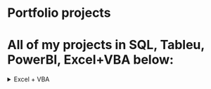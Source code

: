 # Portfolio projects
# All of my projects in SQL, Tableu, PowerBI, Excel+VBA below:


<details>
<summary>Excel + VBA</summary>
<br>

- Userform (login+password - VBA) and offset function [Excel file here.](https://github.com/Ciachula/Portfolio/excel)
<img width="854" alt="userform+offset1" src="https://user-images.githubusercontent.com/31890259/187172384-016f4a0f-179d-4783-bdf5-b6e602626db0.PNG">
<br>

````
Private Sub cmdCancel_Click()
Unload Me
End Sub

Private Sub cmdClear_Click()

Me.txtUserID.Value = ""
Me.txtPassword.Value = ""
Me.txtUserID.SetFocus
End Sub

Private Sub cmdLogin_Click()

Dim user As String
Dim password As String

user = Me.txtUserID.Value
password = Me.txtPassword.Value

If (user = "admin" And password = "admin") Then
Unload Me
Application.Visible = True
Application.ScreenUpdating = False
Worksheets("Sheet1").Visible = True
Worksheets("Sheet2").Visible = True
Else
MsgBox "Invalid login credentials, Please try again", vbOKOnly + vbCritical, "Error during login phase"
End If

Private Sub Workbook_BeforeClose(Cancel As Boolean)
Application.ScreenUpdating = False
Worksheets("Sheet1").Visible = xlVeryHidden
Worksheets("Sheet2").Visible = xlVeryHidden
ThisWorkbook.Save  
End Sub
````
<hr>
<img width="892" alt="userform+offset2" src="https://user-images.githubusercontent.com/31890259/187172490-61cdf02c-84a8-4167-afb4-63fd7e17d8d3.PNG">
<br>
<hr>

- LOOKUP, INDEX + MATCH, SUMIFS [Excel file here.](https://github.com/Ciachula/Portfolio/excel)
<img width="850" alt="Customer_Quote" src="https://user-images.githubusercontent.com/31890259/188129364-01ea1faf-f8df-4b7c-868b-69d3c483da30.PNG">
<img width="850" alt="Discount_Matrix" src="https://user-images.githubusercontent.com/31890259/188139323-b5c57b1c-0be9-4be2-b168-ea8aa5a3635d.PNG">
<br>
<hr>
  
- Data modeling using Solver [Excel file here.](https://github.com/Ciachula/Portfolio/excel)
<img width="850" alt="Solver" src="https://user-images.githubusercontent.com/31890259/188129477-32cce196-0609-4f29-b829-57603ad15a5c.PNG">
<hr>
</details>




